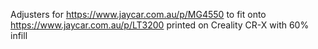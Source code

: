 Adjusters for https://www.jaycar.com.au/p/MG4550 to fit onto https://www.jaycar.com.au/p/LT3200
printed on Creality CR-X with 60% infill
